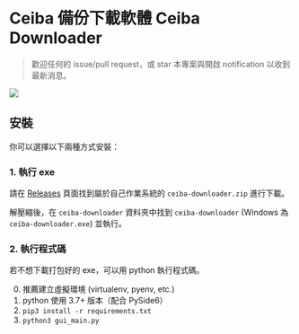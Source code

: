 # Ceiba 備份下載軟體 Ceiba Downloader

> 歡迎任何的 issue/pull request，或 star 本專案與開啟 notification 以收到最新消息。

![](https://i.imgur.com/z7bqTNs.gif)

## 安裝


你可以選擇以下兩種方式安裝：

### 1. 執行 exe

請在 [Releases](https://github.com/jameshwc/Ceiba-Downloader/releases) 頁面找到屬於自己作業系統的 `ceiba-downloader.zip` 進行下載。

解壓縮後，在 `ceiba-downloader` 資料夾中找到 `ceiba-downloader` (Windows 為 `ceiba-downloader.exe`) 並執行。

### 2. 執行程式碼

若不想下載打包好的 exe，可以用 python 執行程式碼。

0. 推薦建立虛擬環境 (virtualenv, pyenv, etc.)
1. python 使用 3.7+ 版本（配合 PySide6）
2. `pip3 install -r requirements.txt`
3. `python3 gui_main.py`